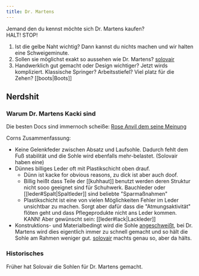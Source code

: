```yaml
---
title: Dr. Martens
---
```


Jemand den du kennst möchte sich Dr. Martens kaufen?  
HALT! STOP!  
1. Ist die gelbe Naht wichtig? Dann kannst du nichts machen und wir halten eine Schweigeminute.
2. Sollen sie möglichst exakt so aussehen wie Dr. Martens? [solovair](https://nps-solovair.com)
3. Handwerklich gut gemacht oder Design wichtiger? Jetzt wirds kompliziert. Klassische Springer? Arbeitsstiefel? Viel platz für die Zehen? [[boots|Boots]]

## Nerdshit

### Warum Dr. Martens Kacki sind
Die besten Docs sind immernoch scheiße: [Rose Anvil dem seine Meinung](https://www.youtube.com/watch?v=XYJyidzhhIM)

Corns Zusammenfassung:
- Keine Gelenkfeder zwischen Absatz und Laufsohle. Dadurch fehlt dem Fuß stabilität und die Sohle wird ebenfalls mehr-belastet. (Solovair haben eine)
- Dünnes billiges Leder oft mit Plastikschicht oben drauf.
  - Dünn ist kacke for obvious reasons, zu dick ist aber auch doof.
  - Billig heißt dass Teile der [[kuhhaut]] benutzt werden deren Struktur nicht sooo geeignet sind für Schuhwerk. Bauchleder oder [[leder#Spalt|Spaltleder]] sind beliebte "Sparmaßnahmen"
  - Plastikschicht ist eine von vielen Möglichkeiten Fehler im Leder unsichtbar zu machen. Sorgt aber dafür dass die "Atmungsaktivität" flöten geht und dass Pflegeprodukte nicht ans Leder kommen. KANN! Aber gewünscht sein: [[leder#lack|Lackleder]]
- Konstruktions- und Materialbedingt wird die Sohle [angeschweißt](https://youtu.be/CerohhfcTVY?si=rM2Vo7KpAphuwi0b&t=460), bei Dr. Martens wird dies eigentlich immer zu schnell gemacht und so hält die Sohle am Rahmen weniger gut. [solovair](https://nps-solovair.com) machts genau so, aber da hälts.

### Historisches
Früher hat Solovair die Sohlen für Dr. Martens gemacht.  